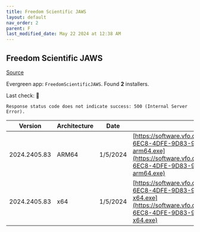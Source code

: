 ```yaml
---
title: Freedom Scientific JAWS
layout: default
nav_order: 2
parent: F
last_modified_date: May 22 2024 at 12:38 AM
---
```


## Freedom Scientific JAWS

[Source](https://www.freedomscientific.com/products/software/jaws/)

Evergreen app: `FreedomScientificJAWS`. Found **2** installers.

Last check: 🔴
```
Response status code does not indicate success: 500 (Internal Server Error).
```

| Version      | Architecture | Date     | URI                                                                                                                                                                                                                                                                  |
| ------------ | ------------ | -------- | -------------------------------------------------------------------------------------------------------------------------------------------------------------------------------------------------------------------------------------------------------------------- |
| 2024.2405.83 | ARM64        | 1/5/2024 | [https://software.vfo.digital/JAWS/2024/2024.2405.83.400/92C70D38-6EC8-4DFE-9D83-9543D78E6AB3/J2024.2405.83.400-Offline-arm64.exe](https://software.vfo.digital/JAWS/2024/2024.2405.83.400/92C70D38-6EC8-4DFE-9D83-9543D78E6AB3/J2024.2405.83.400-Offline-arm64.exe) |
| 2024.2405.83 | x64          | 1/5/2024 | [https://software.vfo.digital/JAWS/2024/2024.2405.83.400/92C70D38-6EC8-4DFE-9D83-9543D78E6AB3/J2024.2405.83.400-Offline-x64.exe](https://software.vfo.digital/JAWS/2024/2024.2405.83.400/92C70D38-6EC8-4DFE-9D83-9543D78E6AB3/J2024.2405.83.400-Offline-x64.exe)     |
